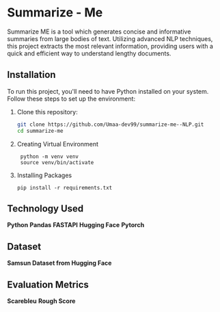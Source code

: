 # Summarize - Me 

Summarize ME is a tool which generates concise and informative summaries from large bodies of text. Utilizing advanced NLP techniques, this project extracts the most relevant information, providing users with a quick and efficient way to understand lengthy documents.

## Installation

To run this project, you'll need to have Python installed on your system. Follow these steps to set up the environment:

1. Clone this repository:
   ```bash
   git clone https://github.com/Umaa-dev99/summarize-me--NLP.git
   cd summarize-me
   ```

2. Creating Virtual Environment
   ```
    python -m venv venv
    source venv/bin/activate
   ```
3. Installing Packages
   ```
   pip install -r requirements.txt

   ```
## Technology Used 

   **Python**
   **Pandas**
   **FASTAPI**
   **Hugging Face**
   **Pytorch**

## Dataset 
   **Samsun Dataset from Hugging Face**

## Evaluation Metrics  

   **Scarebleu**
   **Rough Score**
